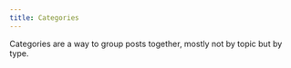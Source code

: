 ```yaml
---
title: Categories
---
```


Categories are a way to group posts together, mostly not by topic but by type.
